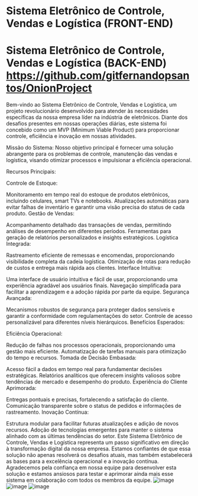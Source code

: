 # Sistema Eletrônico de Controle, Vendas e Logística (FRONT-END)
# Sistema Eletrônico de Controle, Vendas e Logística (BACK-END) https://github.com/gitfernandopsantos/OnionProject
Bem-vindo ao Sistema Eletrônico de Controle, Vendas e Logística, um projeto revolucionário desenvolvido para atender às necessidades específicas da nossa empresa líder na indústria de eletrônicos. Diante dos desafios presentes em nossas operações diárias, este sistema foi concebido como um MVP (Minimum Viable Product) para proporcionar controle, eficiência e inovação em nossas atividades.

Missão do Sistema:
Nosso objetivo principal é fornecer uma solução abrangente para os problemas de controle, manutenção das vendas e logística, visando otimizar processos e impulsionar a eficiência operacional.

Recursos Principais:

Controle de Estoque:

Monitoramento em tempo real do estoque de produtos eletrônicos, incluindo celulares, smart TVs e notebooks.
Atualizações automáticas para evitar falhas de inventário e garantir uma visão precisa do status de cada produto.
Gestão de Vendas:

Acompanhamento detalhado das transações de vendas, permitindo análises de desempenho em diferentes períodos.
Ferramentas para geração de relatórios personalizados e insights estratégicos.
Logística Integrada:

Rastreamento eficiente de remessas e encomendas, proporcionando visibilidade completa da cadeia logística.
Otimização de rotas para redução de custos e entrega mais rápida aos clientes.
Interface Intuitiva:

Uma interface de usuário intuitiva e fácil de usar, proporcionando uma experiência agradável aos usuários finais.
Navegação simplificada para facilitar a aprendizagem e a adoção rápida por parte da equipe.
Segurança Avançada:

Mecanismos robustos de segurança para proteger dados sensíveis e garantir a conformidade com regulamentações do setor.
Controle de acesso personalizável para diferentes níveis hierárquicos.
Benefícios Esperados:

Eficiência Operacional:

Redução de falhas nos processos operacionais, proporcionando uma gestão mais eficiente.
Automatização de tarefas manuais para otimização do tempo e recursos.
Tomada de Decisão Embasada:

Acesso fácil a dados em tempo real para fundamentar decisões estratégicas.
Relatórios analíticos que oferecem insights valiosos sobre tendências de mercado e desempenho do produto.
Experiência do Cliente Aprimorada:

Entregas pontuais e precisas, fortalecendo a satisfação do cliente.
Comunicação transparente sobre o status de pedidos e informações de rastreamento.
Inovação Contínua:

Estrutura modular para facilitar futuras atualizações e adição de novos recursos.
Adoção de tecnologias emergentes para manter o sistema alinhado com as últimas tendências do setor.
Este Sistema Eletrônico de Controle, Vendas e Logística representa um passo significativo em direção à transformação digital da nossa empresa. Estamos confiantes de que essa solução não apenas resolverá os desafios atuais, mas também estabelecerá as bases para a excelência operacional e a inovação contínua. Agradecemos pela confiança em nossa equipe para desenvolver esta solução e estamos ansiosos para testar e aprimorar ainda mais esse sistema em colaboração com todos os membros da equipe.
![image](https://github.com/gitfernandopsantos/OnionProject/assets/102494050/14e6b691-1a6d-4d5d-af92-3766154ff654)
![image](https://github.com/gitfernandopsantos/OnionProject/assets/102494050/3c250cdb-62f4-4683-8420-65d829217f63)
![image](https://github.com/gitfernandopsantos/OnionProject/assets/102494050/65ce5465-b2e6-47d6-b805-8ff48bd9e4bf)

